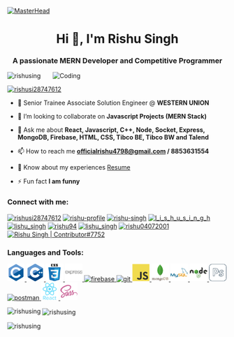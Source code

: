 [![MasterHead](http://watzaoweb.com/wp-content/uploads/2022/07/website-design-company-in-yamuna-nagar.jpg)](https://rishu-singh.herokuapp.com/)
<h1 align="center">Hi 👋, I'm Rishu Singh</h1>
<h3 align="center">A passionate MERN Developer and Competitive Programmer</h3>
<img align="right" alt="Coding" width="400" src="https://cdn.dribbble.com/users/1059583/screenshots/4171367/media/34e69eb61a7bd8dea1c957a8b82605a7.gif">
<p align="left"> <img src="https://komarev.com/ghpvc/?username=rishusing&label=Profile%20views&color=0e75b6&style=flat" alt="rishusing" /> </p>

<p align="left"> <a href="https://twitter.com/rishusi28747612" target="blank"><img src="https://img.shields.io/twitter/follow/rishusi28747612?logo=twitter&style=for-the-badge" alt="rishusi28747612" /></a> </p>

- 🌱 Senior Trainee Associate Solution Engineer @ **WESTERN UNION**

- 👯 I’m looking to collaborate on **Javascript Projects (MERN Stack)**

- 💬 Ask me about **React, Javascript, C++, Node, Socket, Express, MongoDB, Firebase, HTML, CSS, Tibco BE, Tibco BW and Talend**

- 📫 How to reach me **officialrishu4798@gmail.com / 8853631554**

- 📄 Know about my experiences [Resume](https://drive.google.com/file/d/1B87PQ7N2TmBRo0FcOpIChj_W8WQgwMRS/view?usp=sharing)

- ⚡ Fun fact **I am funny**

<h3 align="left">Connect with me:</h3>
<p align="left">
<a href="https://twitter.com/rishusi28747612" target="blank"><img align="center" src="https://raw.githubusercontent.com/rahuldkjain/github-profile-readme-generator/master/src/images/icons/Social/twitter.svg" alt="rishusi28747612" height="30" width="40" /></a>
<a href="https://linkedin.com/in/rishu-profile" target="blank"><img align="center" src="https://raw.githubusercontent.com/rahuldkjain/github-profile-readme-generator/master/src/images/icons/Social/linked-in-alt.svg" alt="rishu-profile" height="30" width="40" /></a>
<a href="https://stackoverflow.com/users/rishu-singh" target="blank"><img align="center" src="https://raw.githubusercontent.com/rahuldkjain/github-profile-readme-generator/master/src/images/icons/Social/stack-overflow.svg" alt="rishu-singh" height="30" width="40" /></a>
<a href="https://instagram.com/l_i_s_h_u_s_i_n_g_h" target="blank"><img align="center" src="https://raw.githubusercontent.com/rahuldkjain/github-profile-readme-generator/master/src/images/icons/Social/instagram.svg" alt="l_i_s_h_u_s_i_n_g_h" height="30" width="40" /></a>
<a href="https://www.codechef.com/users/lishu_singh" target="blank"><img align="center" src="https://cdn.jsdelivr.net/npm/simple-icons@3.1.0/icons/codechef.svg" alt="lishu_singh" height="30" width="40" /></a>
<a href="https://codeforces.com/profile/rishu94" target="blank"><img align="center" src="https://raw.githubusercontent.com/rahuldkjain/github-profile-readme-generator/master/src/images/icons/Social/codeforces.svg" alt="rishu94" height="30" width="40" /></a>
<a href="https://www.leetcode.com/lishu_singh" target="blank"><img align="center" src="https://raw.githubusercontent.com/rahuldkjain/github-profile-readme-generator/master/src/images/icons/Social/leet-code.svg" alt="lishu_singh" height="30" width="40" /></a>
<a href="https://auth.geeksforgeeks.org/user/rishu04072001" target="blank"><img align="center" src="https://raw.githubusercontent.com/rahuldkjain/github-profile-readme-generator/master/src/images/icons/Social/geeks-for-geeks.svg" alt="rishu04072001" height="30" width="40" /></a>
<a href="https://discord.gg/Rishu Singh | Contributor#7752" target="blank"><img align="center" src="https://raw.githubusercontent.com/rahuldkjain/github-profile-readme-generator/master/src/images/icons/Social/discord.svg" alt="Rishu Singh | Contributor#7752" height="30" width="40" /></a>
</p>

<h3 align="left">Languages and Tools:</h3>
<p align="left"> <a href="https://www.cprogramming.com/" target="_blank" rel="noreferrer"> <img src="https://raw.githubusercontent.com/devicons/devicon/master/icons/c/c-original.svg" alt="c" width="40" height="40"/> </a> <a href="https://www.w3schools.com/cpp/" target="_blank" rel="noreferrer"> <img src="https://raw.githubusercontent.com/devicons/devicon/master/icons/cplusplus/cplusplus-original.svg" alt="cplusplus" width="40" height="40"/> </a> <a href="https://www.w3schools.com/css/" target="_blank" rel="noreferrer"> <img src="https://raw.githubusercontent.com/devicons/devicon/master/icons/css3/css3-original-wordmark.svg" alt="css3" width="40" height="40"/> </a> <a href="https://expressjs.com" target="_blank" rel="noreferrer"> <img src="https://raw.githubusercontent.com/devicons/devicon/master/icons/express/express-original-wordmark.svg" alt="express" width="40" height="40"/> </a> <a href="https://firebase.google.com/" target="_blank" rel="noreferrer"> <img src="https://www.vectorlogo.zone/logos/firebase/firebase-icon.svg" alt="firebase" width="40" height="40"/> </a> <a href="https://git-scm.com/" target="_blank" rel="noreferrer"> <img src="https://www.vectorlogo.zone/logos/git-scm/git-scm-icon.svg" alt="git" width="40" height="40"/> </a> <a href="https://developer.mozilla.org/en-US/docs/Web/JavaScript" target="_blank" rel="noreferrer"> <img src="https://raw.githubusercontent.com/devicons/devicon/master/icons/javascript/javascript-original.svg" alt="javascript" width="40" height="40"/> </a> <a href="https://www.mongodb.com/" target="_blank" rel="noreferrer"> <img src="https://raw.githubusercontent.com/devicons/devicon/master/icons/mongodb/mongodb-original-wordmark.svg" alt="mongodb" width="40" height="40"/> </a> <a href="https://www.mysql.com/" target="_blank" rel="noreferrer"> <img src="https://raw.githubusercontent.com/devicons/devicon/master/icons/mysql/mysql-original-wordmark.svg" alt="mysql" width="40" height="40"/> </a> <a href="https://nodejs.org" target="_blank" rel="noreferrer"> <img src="https://raw.githubusercontent.com/devicons/devicon/master/icons/nodejs/nodejs-original-wordmark.svg" alt="nodejs" width="40" height="40"/> </a> <a href="https://www.photoshop.com/en" target="_blank" rel="noreferrer"> <img src="https://raw.githubusercontent.com/devicons/devicon/master/icons/photoshop/photoshop-line.svg" alt="photoshop" width="40" height="40"/> </a> <a href="https://postman.com" target="_blank" rel="noreferrer"> <img src="https://www.vectorlogo.zone/logos/getpostman/getpostman-icon.svg" alt="postman" width="40" height="40"/> </a> <a href="https://reactjs.org/" target="_blank" rel="noreferrer"> <img src="https://raw.githubusercontent.com/devicons/devicon/master/icons/react/react-original-wordmark.svg" alt="react" width="40" height="40"/> </a> <a href="https://sass-lang.com" target="_blank" rel="noreferrer"> <img src="https://raw.githubusercontent.com/devicons/devicon/master/icons/sass/sass-original.svg" alt="sass" width="40" height="40"/> </a> </p>

<p><img align="left" src="https://github-readme-stats.vercel.app/api/top-langs?username=rishusing&show_icons=true&locale=en&layout=compact" alt="rishusing" /></p>

<p>&nbsp;<img align="center" src="https://github-readme-stats.vercel.app/api?username=rishusing&show_icons=true&locale=en" alt="rishusing" /></p>

<p><img align="center" src="https://github-readme-streak-stats.herokuapp.com/?user=rishusing&" alt="rishusing" /></p>
